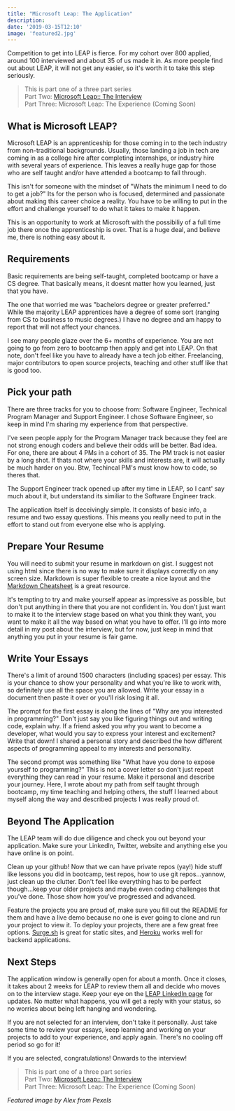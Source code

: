 ```yaml
---
title: "Microsoft Leap: The Application"
description: 
date: '2019-03-15T12:10'
image: 'featured2.jpg'
---
```


Competition to get into LEAP is fierce. For my cohort over 800 applied, around 100 interviewed and about 35 of us made it in. As more people find out about LEAP, it will not get any easier, so it's worth it to take this step seriously.

>This is part one of a three part series\
>Part Two: [Microsoft Leap:: The Interview](/blog/microsoft-leap-interview/)\
>Part Three: Microsoft Leap: The Experience (Coming Soon)

## What is Microsoft LEAP?

Microsoft LEAP is an apprenticeship for those coming in to the tech industry from non-traditional backgrounds.  Usually, those landing a job in tech are coming in as a college hire after completing internships, or industry hire with several years of experience.  This leaves a really huge gap for those who are self taught and/or have attended a bootcamp to fall through.

This isn't for someone with the mindset of "Whats the minimum I need to do to get a job?" Its for the person who is focused, determined and passionate about making this career choice a reality. You have to be willing to put in the effort and challenge yourself to do what it takes to make it happen.

This is an opportunity to work at Microsoft with the possibiliy of a full time job there once the apprenticeship is over. That is a huge deal, and believe me, there is nothing easy about it.

## Requirements

Basic requirements are being self-taught, completed bootcamp or have a CS degree. That basically means, it doesnt matter how you learned, just that you have.

The one that worried me was "bachelors degree or greater preferred."  While the majority LEAP apprentices have a degree of some sort (ranging from CS to business to music degrees.) I have no degree and am happy to report that will not affect your chances.  

I see many people glaze over the 6+ months of experience.  You are not going to go from zero to bootcamp then apply and get into LEAP.  On that note, don't feel like you have to already have a tech job either. Freelancing, major contributors to open source projects, teaching and other stuff like that is good too.

## Pick your path

There are three tracks for you to choose from: Software Engineer, Technical Program Manager and Support Engineer. I chose Software Engineer, so keep in mind I'm sharing my experience from that perspective. 

I've seen people apply for the Program Manager track because they feel are not strong enough coders and believe their odds will be better. Bad idea. For one, there are about 4 PMs in a cohort of 35. The PM track is not easier by a long shot. If thats not where your skills and interests are, it will actually be much harder on you. Btw, Techincal PM's must know how to code, so theres that.

The Support Engineer track opened up after my time in LEAP, so I cant' say much about it, but understand its similiar to the Software Engineer track.

The application itself is deceivingly simple.  It consists of basic info, a resume and two essay questions.  This means you really need to put in the effort to stand out from everyone else who is applying.

## Prepare Your Resume

You will need to submit your resume in markdown on gist.  I suggest not using html since there is no way to make sure it displays correctly on any screen size.  Markdown is super flexible to create a nice layout and the [Markdown Cheatsheet](https://github.com/adam-p/markdown-here/wiki/Markdown-Cheatsheet) is a great resource.  

It's tempting to try and make yourself appear as impressive as possible, but don't put anything in there that you are not confident in.  You don't just want to make it to the interview stage based on what you think they want, you want to make it all the way based on what you have to offer. I'll go into more detail in my post about the interview, but for now, just keep in mind that anything you put in your resume is fair game.

## Write Your Essays

There's a limit of around 1500 characters (including spaces) per essay. This is your chance to show your personality and what you're like to work with, so definitely use all the space you are allowed.  Write your essay in a document then paste it over or you'll risk losing it all.

The prompt for the first essay is along the lines of "Why are you interested in programming?" Don't just say you like figuring things out and writing code, explain why. If a friend asked you why you want to become a developer, what would you say to express your interest and excitement?  Write that down!  I shared a personal story and described the how different aspects of programming appeal to my interests and personality.

The second prompt was something like "What have you done to expose yourself to programming?" This is not a cover letter so don't just repeat everything they can read in your resume. Make it personal and describe your journey. Here, I wrote about my path from self taught through bootcamp, my time teaching and helping others, the stuff I learned about myself along the way and described projects I was really proud of.

## Beyond The Application

The LEAP team will do due diligence and check you out beyond your application.  Make sure your LinkedIn, Twitter, website and anything else you have online is on point.

Clean up your github! Now that we can have private repos (yay!) hide stuff like lessons you did in bootcamp, test repos, how to use git repos...yannow, just clean up the clutter.  Don't feel like everything has to be perfect though...keep your older projects and maybe even coding challenges that you've done. Those show how you've progressed and advanced.

Feature the projects you are proud of, make sure you fill out the README for them and have a live demo because no one is ever going to clone and run your project to view it. To deploy your projects, there are a few great free options. [Surge.sh](https://surge.sh) is great for static sites, and [Heroku](http://heroku.com) works well for backend applications.

## Next Steps

The application window is generally open for about a month. Once it closes, it takes about 2 weeks for LEAP to review them all and decide who moves on to the interview stage.  Keep your eye on the [LEAP LinkedIn page](https://www.linkedin.com/company/microsoftleap/) for updates.  No matter what happens, you will get a reply with your status, so no worries about being left hanging and wondering.

If you are not selected for an interview, don't take it personally.  Just take some time to review your essays, keep learning and working on your projects to add to your experience, and apply again. There's no cooling off period so go for it!

If you are selected, congratulations!  Onwards to the interview!

>This is part one of a three part series\
>Part Two: [Microsoft Leap:: The Interview](/blog/microsoft-leap-interview/)\
>Part Three: Microsoft Leap: The Experience (Coming Soon)

*Featured image by Alex from Pexels*